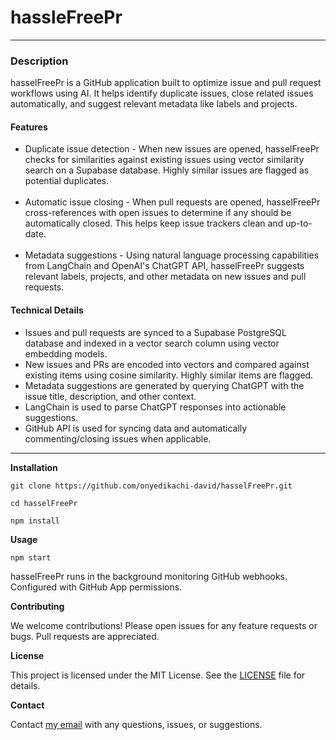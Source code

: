# hassleFreePr
********************************
### Description
hasselFreePr is a GitHub application built to optimize issue and pull request workflows using AI. It helps identify duplicate issues, close related issues automatically, and suggest relevant metadata like labels and projects.

#### Features
- Duplicate issue detection - When new issues are opened, hasselFreePr checks for similarities against existing issues using vector similarity search on a Supabase database. Highly similar issues are flagged as potential duplicates.
<br><br>
- Automatic issue closing - When pull requests are opened, hasselFreePr cross-references with open issues to determine if any should be automatically closed. This helps keep issue trackers clean and up-to-date.
<br><br>
- Metadata suggestions - Using natural language processing capabilities from LangChain and OpenAI's ChatGPT API, hasselFreePr suggests relevant labels, projects, and other metadata on new issues and pull requests.

#### Technical Details

- Issues and pull requests are synced to a Supabase PostgreSQL database and indexed in a vector search column using vector embedding models.
- New issues and PRs are encoded into vectors and compared against existing items using cosine similarity. Highly similar items are flagged.
- Metadata suggestions are generated by querying ChatGPT with the issue title, description, and other context.
- LangChain is used to parse ChatGPT responses into actionable suggestions.
- GitHub API is used for syncing data and automatically commenting/closing issues when applicable.

********************************
**Installation**
```shell
git clone https://github.com/onyedikachi-david/hasselFreePr.git
```
```shell
cd hasselFreePr
```
```shell
npm install
```
**Usage**
```shell
npm start
```
hasselFreePr runs in the background monitoring GitHub webhooks. Configured with GitHub App permissions.

**Contributing**

We welcome contributions! Please open issues for any feature requests or bugs. Pull requests are appreciated.

**License**

This project is licensed under the MIT License. See the [LICENSE](LICENSE) file for details.

**Contact**

Contact [my email](davidanyatonwu@gmail.com) with any questions, issues, or suggestions.
